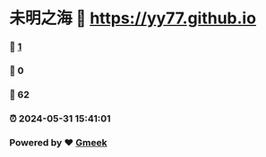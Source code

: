 # 未明之海 :link: https://yy77.github.io 
### :page_facing_up: [1](https://yy77.github.io/tag.html) 
### :speech_balloon: 0 
### :hibiscus: 62 
### :alarm_clock: 2024-05-31 15:41:01 
### Powered by :heart: [Gmeek](https://github.com/Meekdai/Gmeek)
